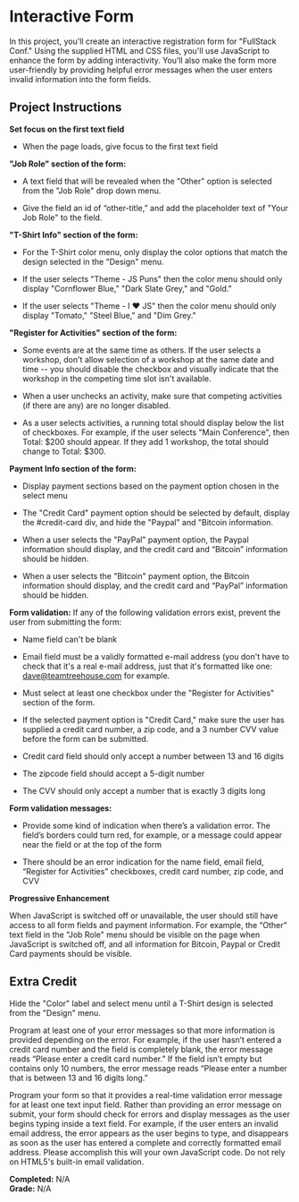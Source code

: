 # Interactive Form 

In this project, you'll create an interactive registration form for "FullStack Conf." 
Using the supplied HTML and CSS files, you'll use JavaScript to enhance the form by 
adding interactivity. You’ll also make the form more user-friendly by providing helpful 
error messages when the user enters invalid information into the form fields. 

## Project Instructions 

**Set focus on the first text field**

* When the page loads, give focus to the first text field

**"Job Role" section of the form:**

* A text field that will be revealed when the "Other" option is selected from the 
"Job Role" drop down menu.  

* Give the field an id of “other-title,” and add the placeholder text of "Your Job 
Role" to the field.


**"T-Shirt Info" section of the form:**

* For the T-Shirt color menu, only display the color options that match the design 
selected in the "Design" menu.

* If the user selects "Theme - JS Puns" then the color menu should only display 
"Cornflower Blue," "Dark Slate Grey," and "Gold."

* If the user selects "Theme - I ♥ JS" then the color menu should only display 
"Tomato," "Steel Blue," and "Dim Grey."


**"Register for Activities" section of the form:**

* Some events are at the same time as others. If the user selects a workshop, don't
allow selection of a workshop at the same date and time -- you should disable the 
checkbox and visually indicate that the workshop in the competing time slot isn't 
available.

* When a user unchecks an activity, make sure that competing activities (if there are
any) are no longer disabled.

* As a user selects activities, a running total should display below the list of 
checkboxes. For example, if the user selects "Main Conference", then Total: $200 
should appear. If they add 1 workshop, the total should change to Total: $300.


**Payment Info section of the form:**

* Display payment sections based on the payment option chosen in the select menu

* The "Credit Card" payment option should be selected by default, display the 
#credit-card div, and hide the "Paypal" and "Bitcoin information.

* When a user selects the "PayPal" payment option, the Paypal information should 
display, and the credit card and “Bitcoin” information should be hidden.

* When a user selects the "Bitcoin" payment option, the Bitcoin information should 
display, and the credit card and “PayPal” information should be hidden.


**Form validation:**
If any of the following validation errors exist, prevent the user from submitting 
the form:

* Name field can't be blank

* Email field must be a validly formatted e-mail address (you don't have to check 
that it's a real e-mail address, just that it's formatted like one: 
dave@teamtreehouse.com for example.

* Must select at least one checkbox under the "Register for Activities" section of 
the form.

* If the selected payment option is "Credit Card," make sure the user has supplied a 
credit card number, a zip code, and a 3 number CVV value before the form can be 
submitted.

* Credit card field should only accept a number between 13 and 16 digits

* The zipcode field should accept a 5-digit number

* The CVV should only accept a number that is exactly 3 digits long


**Form validation messages:**

* Provide some kind of indication when there’s a validation error. The field’s 
borders could turn red, for example, or a message could appear near the field or at 
the top of the form

* There should be an error indication for the name field, email field, “Register for 
Activities” checkboxes, credit card number, zip code, and CVV

**Progressive Enhancement** 

When JavaScript is switched off or unavailable, the user should still have access to 
all form fields and payment information. For example, the “Other” text field in the 
"Job Role" menu should be visible on the page when JavaScript is switched off, and 
all information for Bitcoin, Paypal or Credit Card payments should be visible.


## Extra Credit

Hide the "Color" label and select menu until a T-Shirt design is selected from the 
"Design" menu.  

Program at least one of your error messages so that more information is provided 
depending on the error. For example, if the user hasn’t entered a credit card number 
and the field is completely blank, the error message reads “Please enter a credit 
card number.” If the field isn’t empty but contains only 10 numbers, the error 
message reads “Please enter a number that is between 13 and 16 digits long.”  

Program your form so that it provides a real-time validation error message for at 
least one text input field. Rather than providing an error message on submit, your 
form should check for errors and display messages as the user begins typing inside a 
text field. For example, if the user enters an invalid email address, the error 
appears as the user begins to type, and disappears as soon as the user has entered a 
complete and correctly formatted email address. Please accomplish this will your own 
JavaScript code. Do not rely on HTML5's built-in email validation.  


**Completed:** N/A  
**Grade:** N/A
